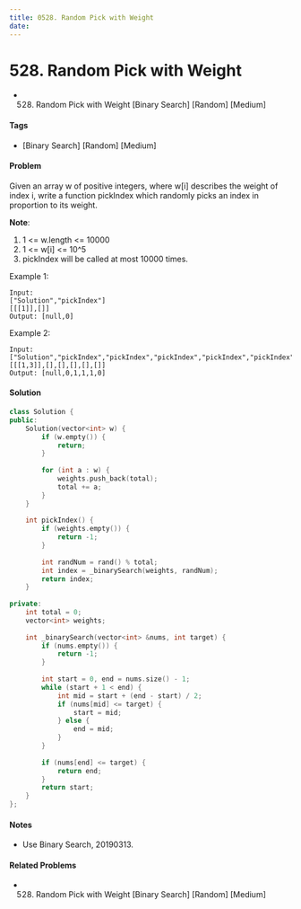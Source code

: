 ```yaml
---
title: 0528. Random Pick with Weight
date: 
---
```


# 528. Random Pick with Weight
- 528. Random Pick with Weight [Binary Search] [Random] [Medium]

#### Tags
- [Binary Search] [Random] [Medium]

#### Problem
Given an array w of positive integers, where w[i] describes the weight of index i, write a function pickIndex which randomly picks an index in proportion to its weight.

**Note**:

1. 1 <= w.length <= 10000
2. 1 <= w[i] <= 10^5
3. pickIndex will be called at most 10000 times.

Example 1:

    Input: 
    ["Solution","pickIndex"]
    [[[1]],[]]
    Output: [null,0]

Example 2:

    Input: 
    ["Solution","pickIndex","pickIndex","pickIndex","pickIndex","pickIndex"]
    [[[1,3]],[],[],[],[],[]]
    Output: [null,0,1,1,1,0]

#### Solution
``` C++
class Solution {
public:
    Solution(vector<int> w) {
        if (w.empty()) {
            return;
        }
        
        for (int a : w) {
            weights.push_back(total);
            total += a;
        }
    }
    
    int pickIndex() {
        if (weights.empty()) {
            return -1;
        }
        
        int randNum = rand() % total;
        int index = _binarySearch(weights, randNum);
        return index;
    }
    
private:
    int total = 0;
    vector<int> weights;
    
    int _binarySearch(vector<int> &nums, int target) {
        if (nums.empty()) {
            return -1;
        }
        
        int start = 0, end = nums.size() - 1;
        while (start + 1 < end) {
            int mid = start + (end - start) / 2;
            if (nums[mid] <= target) {
                start = mid;
            } else {
                end = mid;
            }
        }
        
        if (nums[end] <= target) {
            return end;
        }
        return start;
    }
};
```

#### Notes
- Use Binary Search, 20190313.

#### Related Problems
- 528. Random Pick with Weight [Binary Search] [Random] [Medium]
